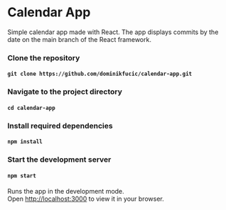 # Calendar App

Simple calendar app made with React. The app displays commits by the date on the main branch of the React framework.

### Clone the repository

#### `git clone https://github.com/dominikfucic/calendar-app.git`

### Navigate to the project directory

#### `cd calendar-app`

### Install required dependencies

#### `npm install`

### Start the development server

#### `npm start`

Runs the app in the development mode.\
Open [http://localhost:3000](http://localhost:3000) to view it in your browser.
